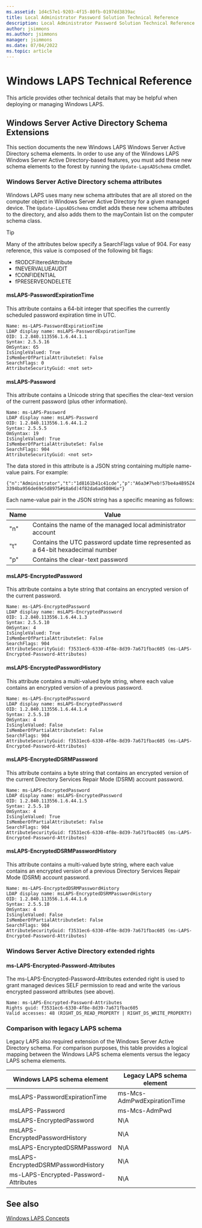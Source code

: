 ```yaml
---
ms.assetid: 1d4c57e1-9203-4f15-80fb-0197dd3839ac
title: Local Administrator Password Solution Technical Reference
description: Local Administrator Password Solution Technical Reference
author: jsimmons
ms.author: jsimmons
manager: jsimmons
ms.date: 07/04/2022
ms.topic: article
---
```


# Windows LAPS Technical Reference

This article provides other technical details that may be helpful when deploying or managing Windows LAPS.

## Windows Server Active Directory Schema Extensions

This section documents the new Windows LAPS Windows Server Active Directory schema elements. In order to use any of the Windows LAPS Windows Server Active Directory-based features, you must add these new schema elements to the forest by running the `Update-LapsADSchema` cmdlet.

### Windows Server Active Directory schema attributes

Windows LAPS uses many new schema attributes that are all stored on the computer object in Windows Server Active Directory for a given managed device. The `Update-LapsADSchema` cmdlet adds these new schema attributes to the directory, and also adds them to the mayContain list on the computer schema class.

> [!TIP]
> Many of the attributes below specify a SearchFlags value of 904. For easy reference, this value is composed of the following bit flags:
>
> * fRODCFilteredAttribute
> * fNEVERVALUEAUDIT
> * fCONFIDENTIAL
> * fPRESERVEONDELETE

#### msLAPS-PasswordExpirationTime

This attribute contains a 64-bit integer that specifies the currently scheduled password expiration time in UTC.

```text
Name: ms-LAPS-PasswordExpirationTime
LDAP display name: msLAPS-PasswordExpirationTime
OID: 1.2.840.113556.1.6.44.1.1
Syntax: 2.5.5.16
OmSyntax: 65
IsSingleValued: True
IsMemberOfPartialAttributeSet: False
SearchFlags: 0
AttributeSecurityGuid: <not set>
```

#### msLAPS-Password

This attribute contains a Unicode string that specifies the clear-text version of the current password (plus other information).

```text
Name: ms-LAPS-Password
LDAP display name: msLAPS-Password
OID: 1.2.840.113556.1.6.44.1.2
Syntax: 2.5.5.5
OmSyntax: 19
IsSingleValued: True
IsMemberOfPartialAttributeSet: False
SearchFlags: 904
AttributeSecurityGuid: <not set>
```

The data stored in this attribute is a JSON string containing multiple name-value pairs. For example:

`{"n":"Administrator","t":"1d8161b41c41cde","p":"A6a3#7%eb!57be4a4B95Z43394ba956de69e5d8975#$8a6d)4f82da6ad500HGx"}`

Each name-value pair in the JSON string has a specific meaning as follows:

|Name|Value|
|---|---|
|"n"|Contains the name of the managed local administrator account|
|"t"|Contains the UTC password update time represented as a 64-bit hexadecimal number|
|"p"|Contains the clear-text password|

#### msLAPS-EncryptedPassword

This attribute contains a byte string that contains an encrypted version of the current password.

```text
Name: ms-LAPS-EncryptedPassword
LDAP display name: msLAPS-EncryptedPassword
OID: 1.2.840.113556.1.6.44.1.3
Syntax: 2.5.5.10
OmSyntax: 4
IsSingleValued: True
IsMemberOfPartialAttributeSet: False
SearchFlags: 904
AttributeSecurityGuid: f3531ec6-6330-4f8e-8d39-7a671fbac605 (ms-LAPS-Encrypted-Password-Attributes)
```

#### msLAPS-EncryptedPasswordHistory

This attribute contains a multi-valued byte string, where each value contains an encrypted version of a previous password.

```text
Name: ms-LAPS-EncryptedPassword
LDAP display name: msLAPS-EncryptedPassword
OID: 1.2.840.113556.1.6.44.1.4
Syntax: 2.5.5.10
OmSyntax: 4
IsSingleValued: False
IsMemberOfPartialAttributeSet: False
SearchFlags: 904
AttributeSecurityGuid: f3531ec6-6330-4f8e-8d39-7a671fbac605 (ms-LAPS-Encrypted-Password-Attributes)
```

#### msLAPS-EncryptedDSRMPassword

This attribute contains a byte string that contains an encrypted version of the current Directory Services Repair Mode (DSRM) account password.

```text
Name: ms-LAPS-EncryptedPassword
LDAP display name: msLAPS-EncryptedPassword
OID: 1.2.840.113556.1.6.44.1.5
Syntax: 2.5.5.10
OmSyntax: 4
IsSingleValued: True
IsMemberOfPartialAttributeSet: False
SearchFlags: 904
AttributeSecurityGuid: f3531ec6-6330-4f8e-8d39-7a671fbac605 (ms-LAPS-Encrypted-Password-Attributes)
```

#### msLAPS-EncryptedDSRMPasswordHistory

This attribute contains a multi-valued byte string, where each value contains an encrypted version of a previous Directory Services Repair Mode (DSRM) account password.

```text
Name: ms-LAPS-EncryptedDSRMPasswordHistory
LDAP display name: msLAPS-EncryptedDSRMPasswordHistory
OID: 1.2.840.113556.1.6.44.1.6
Syntax: 2.5.5.10
OmSyntax: 4
IsSingleValued: False
IsMemberOfPartialAttributeSet: False
SearchFlags: 904
AttributeSecurityGuid: f3531ec6-6330-4f8e-8d39-7a671fbac605 (ms-LAPS-Encrypted-Password-Attributes)
```

### Windows Server Active Directory extended rights

#### ms-LAPS-Encrypted-Password-Attributes

The ms-LAPS-Encrypted-Password-Attributes extended right is used to grant managed devices SELF permission to read and write the various encrypted password attributes (see above).

```text
Name: ms-LAPS-Encrypted-Password-Attributes
Rights guid: f3531ec6-6330-4f8e-8d39-7a671fbac605
Valid accesses: 48 (RIGHT_DS_READ_PROPERTY | RIGHT_DS_WRITE_PROPERTY)
```

### Comparison with legacy LAPS schema

Legacy LAPS also required extension of the Windows Server Active Directory schema. For comparison purposes, this table provides a logical mapping between the Windows LAPS schema elements versus the legacy LAPS schema elements.

|Windows LAPS schema element|Legacy LAPS schema element|
|---|---|
|msLAPS-PasswordExpirationTime|ms-Mcs-AdmPwdExpirationTime|
|msLAPS-Password|ms-Mcs-AdmPwd|
|msLAPS-EncryptedPassword|N\A|
|msLAPS-EncryptedPasswordHistory|N\A|
|msLAPS-EncryptedDSRMPassword|N\A|
|msLAPS-EncryptedDSRMPasswordHistory|N\A|
|ms-LAPS-Encrypted-Password-Attributes|N\A|

## See also

[Windows LAPS Concepts](../laps/laps-concepts.md)
